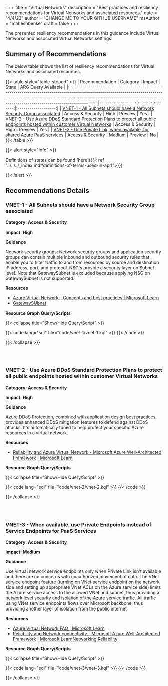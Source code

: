 +++
title = "Virtual Networks"
description = "Best practices and resiliency recommendations for Virtual Networks and associated resources."
date = "4/4/23"
author = "CHANGE ME TO YOUR GITHUB USERNAME"
msAuthor = "maheshbenke"
draft = false
+++

The presented resiliency recommendations in this guidance include Virtual Networks and associated Virtual Networks settings.

## Summary of Recommendations

The below table shows the list of resiliency recommendations for Virtual Networks and associated resources.

{{< table style="table-striped" >}}
| Recommendation                                                                                                                                                                                                                                          |     Category      | Impact |  State  | ARG Query Available |
|:--------------------------------------------------------------------------------------------------------------------------------------------------------------------------------------------------------------------------------------------------------|:-----------------:|:------:|:-------:|:-------------------:|
| [VNET-1 - All Subnets should have a Network Security Group associated](#vnet-1---all-subnets-should-have-a-network-security-group-associated)                                                                                                           | Access & Security |  High  | Preview |         Yes         |
| [VNET-2 - Use Azure DDoS Standard Protection Plans to protect all public endpoints hosted within customer Virtual Networks](#vnet-2---use-azure-ddos-standard-protection-plans-to-protect-all-public-endpoints-hosted-within-customer-virtual-networks) | Access & Security |  High  | Preview |         Yes         |
| [VNET-3 - Use Private Link, when available, for shared Azure PaaS services](#vnet-3---when-available-use-private-endpoints-instead-of-service-endpoints-for-paas-services)                                                                              | Access & Security | Medium | Preview |         No          |
{{< /table >}}

{{< alert style="info" >}}

Definitions of states can be found [here]({{< ref "../../../_index.md#definitions-of-terms-used-in-aprl">}})

{{< /alert >}}

## Recommendations Details

### VNET-1 - All Subnets should have a Network Security Group associated

**Category: Access & Security**

**Impact: High**

**Guidance**

Network security groups: Network security groups and application security groups can contain multiple inbound and outbound security rules that enable you to filter traffic to and from resources by source and destination IP address, port, and protocol. NSG's provide a security layer on Subnet level. Note that GatewaySubnet is excluded because applying NSG on GatewaySubnet is not supported.

**Resources**

- [Azure Virtual Network - Concepts and best practices | Microsoft Learn](https://learn.microsoft.com/azure/virtual-network/concepts-and-best-practices)
- [GatewaySUbnet](https://learn.microsoft.com/en-us/azure/vpn-gateway/vpn-gateway-about-vpn-gateway-settings#gwsub)

**Resource Graph Query/Scripts**

{{< collapse title="Show/Hide Query/Script" >}}

{{< code lang="sql" file="code/vnet-1/vnet-1.kql" >}} {{< /code >}}

{{< /collapse >}}

<br><br>

### VNET-2 - Use Azure DDoS Standard Protection Plans to protect all public endpoints hosted within customer Virtual Networks

**Category: Access & Security**

**Impact: High**

**Guidance**

Azure DDoS Protection, combined with application design best practices, provides enhanced DDoS mitigation features to defend against DDoS attacks. It's automatically tuned to help protect your specific Azure resources in a virtual network.

**Resources**

- [Reliability and Azure Virtual Network - Microsoft Azure Well-Architected Framework | Microsoft Learn](https://learn.microsoft.com/azure/architecture/framework/services/networking/azure-virtual-network/reliability)

**Resource Graph Query/Scripts**

{{< collapse title="Show/Hide Query/Script" >}}

{{< code lang="sql" file="code/vnet-2/vnet-2.kql" >}} {{< /code >}}

{{< /collapse >}}

<br><br>

### VNET-3 - When available, use Private Endpoints instead of Service Endpoints for PaaS Services

**Category: Access & Security**

**Impact: Medium**

**Guidance**

Use virtual network service endpoints only when Private Link isn't available and there are no concerns with unauthorized movement of data. The VNet service endpoint feature (turning on VNet service endpoint on the network side and setting up appropriate VNet ACLs on the Azure service side) limits the Azure service access to the allowed VNet and subnet, thus providing a network level security and isolation of the Azure service traffic. All traffic using VNet service endpoints flows over Microsoft backbone, thus providing another layer of isolation from the public internet

**Resources**

- [Azure Virtual Network FAQ | Microsoft Learn](https://learn.microsoft.com/azure/virtual-network/virtual-networks-faq)
- [Reliability and Network connectivity - Microsoft Azure Well-Architected Framework | Microsoft LearnNetworking Reliability](https://learn.microsoft.com/azure/architecture/framework/services/networking/network-connectivity/reliability)

**Resource Graph Query/Scripts**

{{< collapse title="Show/Hide Query/Script" >}}

{{< code lang="sql" file="code/vnet-3/vnet-3.kql" >}} {{< /code >}}

{{< /collapse >}}

<br><br>
